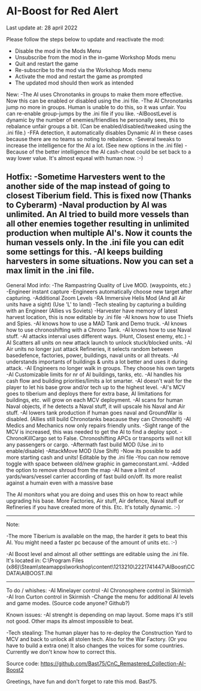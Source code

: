 # AI-Boost for Red Alert
Last update at: 28 april 2022

Please follow the steps below to update and reactivate the mod:
- Disable the mod in the Mods Menu
- Unsubscribe from the mod in the in-game Workshop Mods menu
- Quit and restart the game
- Re-subscribe to the mod via the Workshop Mods menu
- Activate the mod and restart the game as prompted
- The updated mod should then work as intended

New:
-The AI uses Chronotanks in groups to make them more effective. Now this can be enabled or disabled using the .ini file.
-The AI Chronotanks jump no more in groups. Human is unable to do this, so it was unfair. You can re-enable group-jumps by the .ini file if you like.
-AIBoostLevel is dynamic by the number of enemies/friendlies he personally sees, this to rebalance unfair groups a bit. (Can be enabled/disabled/tweaked using the .ini file.)
-FFA detection, it automatically disables Dynamic AI in these cases because there are no teams so noting to rebalance.
-Several tweaks to increase the intelligence for the AI a lot. (See new options in the .ini file)
-Because of the better intelligence the AI cash-cheat could be set back to a way lower value. It's almost equeal with human now. :-)
 
Hotfix:
-Sometime Harvesters went to the another side of the map instead of going to closest Tiberium field. This is fixed now (Thanks to Cyberarm)
-Naval production by AI was unlimited. An AI tried to build more vessels than all other enemies together resulting in unlimited production when multiple AI's.
 Now it counts the human vessels only. In the .ini file you can edit some settings for this.
-AI keeps building harvesters in some situations. Now you can set a max limit in the .ini file.
--- 

General Mod info:
-The Rampastring Quality of Live MOD. (waypoints, etc.)
-Engineer instant capture
-Engineers automatically choose new target after capturing.
-Additional Zoom Levels
-RA Immersive Helis Mod (And all Air units have a sight) (Use 'L' to land)
-Tech stealing by capturing a building with an Engineer (Allies vs Soviets)
-Harvester have memory of latest harvest location, this is now editable by .ini file
-AI knows how to use Thiefs and Spies.
-AI knows how to use a MAD Tank and Demo truck.
-AI knows how to use chronoshifting with a Chrono Tank.
-AI knows how to use Naval stuff.
-AI attacks interval uses different ways. (Hunt, Closest enemy, etc.)
-AI Scatters all units on new attack launch to unlock stuck/blocked units.
-AI Air units no longer just attack Refineries, it selects random between basedefence, factories, power, buildings, naval units or all threats.
-AI understands importants of buildings & units a lot better and uses it during attack.
-AI Engineers no longer walk in groups. They choose his own targets
-AI Customizable limits for nr of AI buildings, tanks, etc.
-AI handles his cash flow and building priorities/limits a lot smarter.
-AI doesn't wait for the player to let his base grow and/or tech up to the highest level.
-AI's MCV goes to tiberium and deploys there for extra base, AI limitations for buildings, etc. will grow on each MCV deployment.
-AI scans for human Naval objects, if he detects a Naval stuff, it will upscale his Naval and Air stuff.
-AI lowers tank production if human goes naval and GroundWar is disabled. (Allies still build Chronotanks beacause they can Chronoshift)
-AI Medics and Mechanics now only repairs friendly units.
-Sight range of the MCV is increased, this was needed to get the AI to find a deploy spot.
-ChronoKillCargo set to False. Chronoshifting APCs or transports will not kill any passengers or cargo.
-Aftermath fast build MOD (Use .ini to enable/disable)
-AttackMove MOD (Use Shift)
-Now its possible to add more starting cash and units! Editable by the .ini file
-You can now remove toggle with space between old/new graphic in gameconstant.xml.
-Added the option to remove shroud from the map
-AI have a limit of yards/wars/vessel carrier according of fast build on/off. Its more realist against a humain even with a massive base

The AI monitors what you are doing and uses this on how to react while upgrading his base.
More Factories, Air stuff, Air defence, Naval stuff or Refineries if you have created more of this.
Etc.
It's totally dynamic. :-)

---

Note:

-The more Tiberium is available on the map, the harder it gets to beat this AI.
You might need a faster pc because of the amount of units etc.  :-)

-AI Boost level and almost all other setttings are editable using the .ini file. It's located in:
C:\Program Files (x86)\Steam\steamapps\workshop\content\1213210\2221741447\AIBoost\CCDATA\AIBOOST.INI

---

To do / whishes:
-AI Minelayer control
-AI Chronosphere control in Skirmish
-AI Iron Curton control in Skirmish
-Change the menu for additional AI levels and game modes. (Source code anyone? Github?)

Known issues:
-AI strenght is depending on map layout. Some maps it's still not good. Other maps its almost impossible to beat.

-Tech stealing: The human player has to re-deploy the Construction Yard to MCV and back to unlock all stolen tech. Also for the War Factory. (Or you have to build a extra one)
 It also changes the voices for some countries. Currently we don't know how to correct this.

Source code:
https://github.com/Bast75/CnC_Remastered_Collection-AI-Boost2


Greetings, have fun and don't forget to rate this mod.
Bast75.

